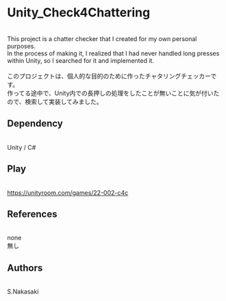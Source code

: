 # Unity_Check4Chattering
<br>This project is a chatter checker that I created for my own personal purposes.
<br>In the process of making it, I realized that I had never handled long presses within Unity, so I searched for it and implemented it.
<br>
<br>このプロジェクトは、個人的な目的のために作ったチャタリングチェッカーです。
<br>作ってる途中で、Unity内での長押しの処理をしたことが無いことに気が付いたので、検索して実装してみました。

## Dependency
<br>Unity / C#

## Play
<br><https://unityroom.com/games/22-002-c4c>

## References
<br>none
<br>無し

## Authors
<br>S.Nakasaki
